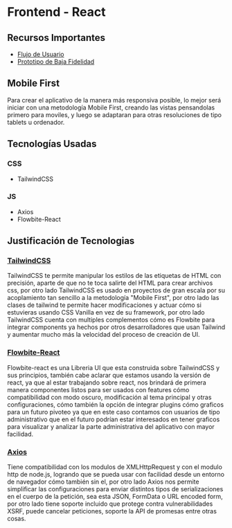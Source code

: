# Frontend - React
## Recursos Importantes
 - [Flujo de Usuario](https://miro.com/app/board/uXjVKz8u70Y=/?share_link_id=154811904389)
 - [Prototipo de Baja Fidelidad](https://excalidraw.com/#json=wXPGmyg7HxQ4vM_wotbcW,zgiogbS1UEAUdiBJYViz8Q)
## Mobile First
Para crear el aplicativo de la manera más responsiva posible, lo mejor será iniciar con una metodología Mobile First, creando las vistas pensandolas primero para moviles, y luego se adaptaran para otras resoluciones de tipo tablets u ordenador.
## Tecnologías Usadas
### CSS
- TailwindCSS
### JS
- Axios
- Flowbite-React
## Justificación de Tecnologias
### [TailwindCSS](https://tailwindcss.com/)
TailwindCSS te permite manipular los estilos de las etiquetas de HTML con precisión, aparte de que no te toca salirte del HTML para crear archivos css, por otro lado TailwindCSS es usado en proyectos de gran escala por su acoplamiento tan sencillo a la metodología "Mobile First", por otro lado las clases de tailwind te permite hacer modificaciones y actuar cómo si estuvieras usando CSS Vanilla en vez de su framework, por otro lado TailwindCSS cuenta con multiples complementos cómo es Flowbite para integrar components ya hechos por otros desarrolladores que usan Tailwind y aumentar mucho más la velocidad del proceso de creación de UI.
### [Flowbite-React](https://flowbite-react.com/)
Flowbite-react es una Libreria UI que esta construida sobre TailwindCSS y sus principios, también cabe aclarar que estamos usando la versión de react, ya que al estar trabajando sobre react, nos brindará de primera manera componentes listos para ser usados con features cómo compatibilidad con modo oscuro, modificación al tema principal y otras configuraciones, cómo también la opción de integrar plugins cómo graficos para un futuro pivoteo ya que en este caso contamos con usuarios de tipo administrativo que en el futuro podrían estar interesados en tener graficos para visualizar y analizar la parte administrativa del aplicativo con mayor facilidad.
### [Axios](https://axios-http.com/docs/intro)
Tiene compatibilidad con los modulos de XMLHttpRequest y con el modulo http de node.js, logrando que se pueda usar con facilidad desde un entorno de navegador cómo también sin el, por otro lado Axios nos permite simplificar las configuraciones para enviar distintos tipos de serializaciones en el cuerpo de la petición, sea esta JSON, FormData o URL encoded form, por otro lado tiene soporte incluido que protege contra vulnerabilidades XSRF, puede cancelar peticiones, soporte la API de promesas entre otras cosas.